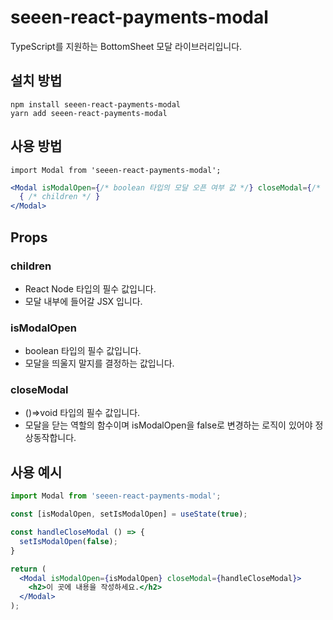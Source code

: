 # seeen-react-payments-modal

TypeScript를 지원하는 BottomSheet 모달 라이브러리입니다.

## 설치 방법

```
npm install seeen-react-payments-modal
yarn add seeen-react-payments-modal
```

## 사용 방법

```
import Modal from 'seeen-react-payments-modal';
```

```jsx
<Modal isModalOpen={/* boolean 타입의 모달 오픈 여부 값 */} closeModal={/* ()=>void 타입의 모달 닫기 메서드 */}>
  { /* children */ }
</Modal>
```

## Props

### children

- React Node 타입의 필수 값입니다.
- 모달 내부에 들어갈 JSX 입니다.

### isModalOpen

- boolean 타입의 필수 값입니다.
- 모달을 띄울지 말지를 결정하는 값입니다.

### closeModal

- ()=>void 타입의 필수 값입니다.
- 모달을 닫는 역할의 함수이며 isModalOpen을 false로 변경하는 로직이 있어야 정상동작합니다.

## 사용 예시

```jsx
import Modal from 'seeen-react-payments-modal';

const [isModalOpen, setIsModalOpen] = useState(true);

const handleCloseModal () => {
  setIsModalOpen(false);
}

return (
  <Modal isModalOpen={isModalOpen} closeModal={handleCloseModal}>
    <h2>이 곳에 내용을 작성하세요.</h2>
  </Modal>
);
```
